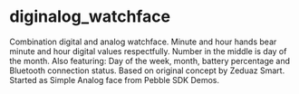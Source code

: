 diginalog_watchface
===================

Combination digital and analog watchface. Minute and hour hands bear minute and hour digital values respectfully. Number in the middle is day of the month.  Also featuring: Day of the week, month, battery percentage and Bluetooth connection status.  Based on original concept by Zeduaz Smart. Started as Simple Analog face from Pebble SDK Demos.
